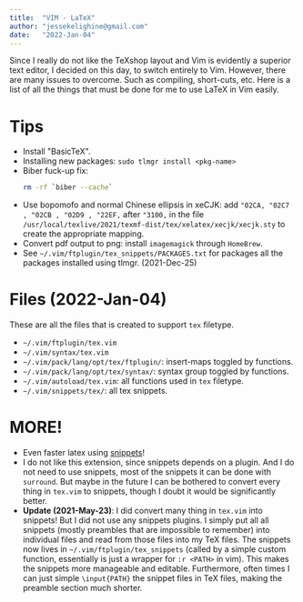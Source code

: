 ```yaml
---
title:  "VIM - LaTeX"
author: "jessekelighine@gmail.com"
date:   "2022-Jan-04"
---
```


Since I really do not like the TeXshop layout and Vim is evidently a superior
text editor, I decided on this day, to switch entirely to Vim.  However, there
are many issues to overcome. Such as compiling, short-cuts, etc.  Here is a
list of all the things that must be done for me to use LaTeX in Vim easily.

# Tips

- Install "BasicTeX".
- Installing new packages: `sudo tlmgr install <pkg-name>`
- Biber fuck-up fix: 
  ```sh
  rm -rf `biber --cache`
  ```
- Use bopomofo and normal Chinese ellipsis in xeCJK:
  add `"02CA, "02C7 , "02CB , "02D9 , "22EF,` after `"3100,` in the file
  `/usr/local/texlive/2021/texmf-dist/tex/xelatex/xecjk/xecjk.sty`
  to create the appropriate mapping.
- Convert pdf output to png: install `imagemagick` through `HomeBrew`.
- See `~/.vim/ftplugin/tex_snippets/PACKAGES.txt` for packages all the packages
  installed using tlmgr. (2021-Dec-25)

# Files (2022-Jan-04)

These are all the files that is created to support `tex` filetype.

- `~/.vim/ftplugin/tex.vim`
- `~/.vim/syntax/tex.vim`
- `~/.vim/pack/lang/opt/tex/ftplugin/`: insert-maps toggled by functions.
- `~/.vim/pack/lang/opt/tex/syntax/`: syntax group toggled by functions.
- `~/.vim/autoload/tex.vim`: all functions used in `tex` filetype.
- `~/.vim/snippets/tex/`: all tex snippets.

# MORE!

- Even faster latex using
  [snippets](https://castel.dev/post/lecture-notes-1/#context)!
- I do not like this extension, since snippets depends on a plugin.
  And I do not need to use snippets, most of the snippets it can be done
  with `surround`.  But maybe in the future I can be bothered to convert
  every thing in `tex.vim` to snippets, though I doubt it would be
  significantly better.
- **Update (2021-May-23)**: I did convert many thing in `tex.vim` into
  snippets!  But I did not use any snippets plugins.  I simply put all all
  snippets (mostly preambles that are impossible to remember) into
  individual files and read from those files into my TeX files.  The
  snippets now lives in `~/.vim/ftplugin/tex_snippets` (called by a simple
  custom function, essentially is just a wrapper for `:r <PATH>` in vim).
  This makes the snippets more manageable and editable.  Furthermore, often
  times I can just simple `\input{PATH}` the snippet files in TeX files,
  making the preamble section much shorter.
